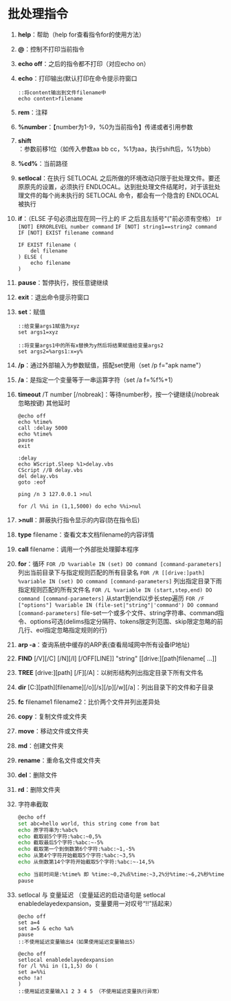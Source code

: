 # 批处理指令

1. **help**：帮助（help for查看指令for的使用方法）

2. **@**：控制不打印当前指令

3. **echo off**：之后的指令都不打印（对应echo on）

4. **echo**：打印输出(默认打印在命令提示符窗口

   ```batch
   ::将content输出到文件filename中
   echo content>filename 
   ```

5. **rem**：注释

6. **%number**：【number为1-9，%0为当前指令】传递或者引用参数

7. **shift**：参数前移1位（如传入参数aa bb cc，%1为aa，执行shift后，%1为bb）

8. **%cd%**：当前路径

9. **setlocal**：在执行 SETLOCAL 之后所做的环境改动只限于批处理文件。要还原原先的设置，必须执行 ENDLOCAL。达到批处理文件结尾时，对于该批处理文件的每个尚未执行的 SETLOCAL 命令，都会有一个隐含的 ENDLOCAL 被执行

10. **if**：（ELSE 子句必须出现在同一行上的 IF 之后且左括号"("前必须有空格）
    `IF [NOT] ERRORLEVEL number command`
    `IF [NOT] string1==string2 command`
    `IF [NOT] EXIST filename command`

    ```batch
    IF EXIST filename (
    	del filename
    ) ELSE (
    	echo filename
    )
    ```

11. **pause**：暂停执行，按任意键继续

12. **exit**：退出命令提示符窗口

13. **set**：赋值

    ```batch
    ::给变量args1赋值为xyz
    set args1=xyz
    ```

    ```batch
    ::将变量args1中的所有x替换为y然后将结果赋值给变量args2
    set args2=%args1:x=y%
    ```

14. **/p**：通过外部输入为参数赋值，搭配set使用（set /p f="apk name"）

15. **/a**：是指定一个变量等于一串运算字符（set /a f=%f%+1）

16. **timeout** /T number [/nobreak]：等待number秒，按一个键继续(/nobreak忽略按键)
    其他延时

    ```batch
    @echo off
    echo %time%
    call :delay 5000
    echo %time%
    pause
    exit
    
    :delay
    echo WScript.Sleep %1>delay.vbs
    CScript //B delay.vbs
    del delay.vbs
    goto :eof
    ```

    ```batch
    ping /n 3 127.0.0.1 >nul
    ```

    ```batch
    for /l %%i in (1,1,5000) do echo %%i>nul
    ```

17. **>null**：屏蔽执行指令显示的内容(防在指令后)

18. **type** filename：查看文本文档filename的内容详情

19. **call** filename：调用一个外部批处理脚本程序

20. **for**：循环
    `FOR /D %variable IN (set) DO command [command-parameters]`
    列出当前目录下与指定规则匹配的所有目录名
    `FOR /R [[drive:]path] %variable IN (set) DO command [command-parameters]`
    列出指定目录下雨指定规则匹配的所有文件名
    `FOR /L %variable IN (start,step,end) DO command [command-parameters]`
    从start到end以步长step遍历
    `FOR /F ["options"] %variable IN (file-set|"string"|'command') DO command 
    [command-parameters]`
    file-set一个或多个文件、string字符串、command指令、options可选(delims指定分隔符、tokens限定列范围、skip限定忽略的前几行、eol指定忽略指定规则的行)

21. **arp -a**：查询系统中缓存的ARP表(查看局域网中所有设备IP地址)

22. **FIND** [/V][/C] [/N][/I] [/OFF[LINE]] "string" [[drive:][path]filename[ ...]]

23. **TREE** [drive:][path] [/F][/A]：以树形结构列出指定目录下所有文件名

24. **dir** [C:][path][filename][/o][/s][/p][/w][/a]：列出目录下的文件和子目录

25. **fc** filename1 filename2：比价两个文件并列出差异处

26. **copy**：复制文件或文件夹

27. **move**：移动文件或文件夹

28. **md**：创建文件夹

29. **rename**：重命名文件或文件夹

30. **del**：删除文件

31. **rd**：删除文件夹

32. 字符串截取

    ```bash
    @echo off 
    set abc=hello world, this string come from bat 
    echo 原字符串为:%abc% 
    echo 截取前5个字符:%abc:~0,5% 
    echo 截取最后5个字符:%abc:~-5% 
    echo 截取第一个到倒数第6个字符:%abc:~1,-5% 
    echo 从第4个字符开始截取5个字符:%abc:~3,5% 
    echo 从倒数第14个字符开始截取5个字符:%abc:~-14,5%
    
    echo 当前时间是:%time% 即 %time:~0,2%点%time:~3,2%分%time:~6,2%秒%time:~9,2%厘秒 
    pause
    ```

33. setlocal 与 变量延迟  （变量延迟的启动语句是 setlocal enabledelayedexpansion，变量要用一对叹号“!!”括起来）

    ```
    @echo off
    set a=4
    set a=5 & echo %a%
    pause
    ::不使用延迟变量输出4（如果使用延迟变量输出5）
    ```

    ```
    @echo off
    setlocal enabledelayedexpansion
    for /l %%i in (1,1,5) do (
    set a=%%i
    echo !a!
    )
    ::使用延迟变量输入1 2 3 4 5 （不使用延迟变量执行异常）
    ```


